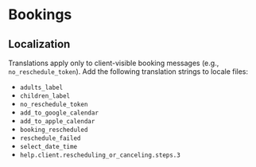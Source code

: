# Bookings

## Localization

Translations apply only to client-visible booking messages (e.g., `no_reschedule_token`). Add the following translation strings to locale files:

- `adults_label`
- `children_label`
- `no_reschedule_token`
- `add_to_google_calendar`
- `add_to_apple_calendar`
- `booking_rescheduled`
- `reschedule_failed`
- `select_date_time`
- `help.client.rescheduling_or_canceling.steps.3`
